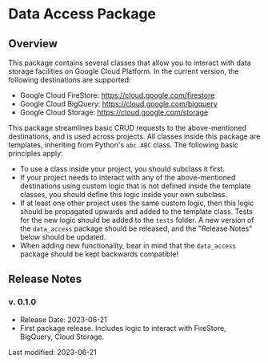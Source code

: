 # Data Access Package
## Overview
This package contains several classes that allow you to interact with data storage facilities on Google Cloud Platform. In the current version, the following destinations are supported:

 - Google Cloud FireStore: https://cloud.google.com/firestore
 - Google Cloud BigQuery: https://cloud.google.com/bigquery
 - Google Cloud Storage: https://cloud.google.com/storage

This package streamlines basic CRUD requests to the above-mentioned destinations, and is used across projects. All classes inside this package are templates, inheriting from Python's `abc.ABC` class. The following basic principles apply:

 - To use a class inside your project, you should subclass it first.
 - If your project needs to interact with any of the above-mentioned destinations using custom logic that is not defined inside the template classes, you should define this logic inside your own subclass.
 - If at least one other project uses the same custom logic, then this logic should be propagated upwards and added to the template class. Tests for the new logic should be added to the `tests` folder. A new version of the `data_access` package should be released, and the "Release Notes" below should be updated.
 - When adding new functionality, bear in mind that the `data_access` package should be kept backwards compatible!

## Release Notes

### v. 0.1.0
 - Release Date: 2023-06-21
 - First package release. Includes logic to interact with FireStore, BigQuery, Cloud Storage.

Last modified: 2023-06-21